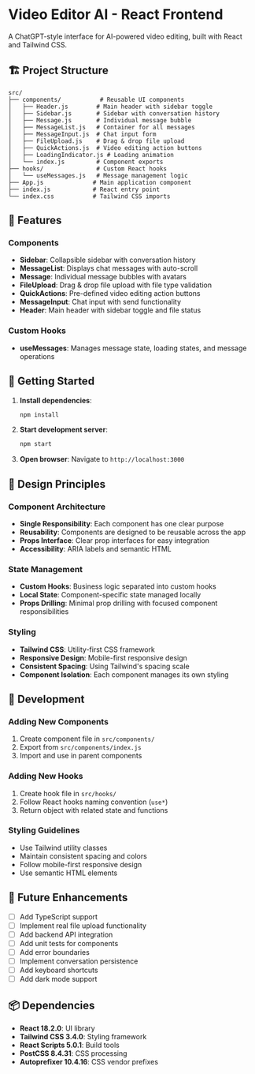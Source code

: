 # Video Editor AI - React Frontend

A ChatGPT-style interface for AI-powered video editing, built with React and Tailwind CSS.

## 🏗️ Project Structure

```
src/
├── components/           # Reusable UI components
│   ├── Header.js        # Main header with sidebar toggle
│   ├── Sidebar.js       # Sidebar with conversation history
│   ├── Message.js       # Individual message bubble
│   ├── MessageList.js   # Container for all messages
│   ├── MessageInput.js  # Chat input form
│   ├── FileUpload.js    # Drag & drop file upload
│   ├── QuickActions.js  # Video editing action buttons
│   ├── LoadingIndicator.js # Loading animation
│   └── index.js         # Component exports
├── hooks/               # Custom React hooks
│   └── useMessages.js   # Message management logic
├── App.js              # Main application component
├── index.js            # React entry point
└── index.css           # Tailwind CSS imports
```

## 🎯 Features

### Components
- **Sidebar**: Collapsible sidebar with conversation history
- **MessageList**: Displays chat messages with auto-scroll
- **Message**: Individual message bubbles with avatars
- **FileUpload**: Drag & drop file upload with file type validation
- **QuickActions**: Pre-defined video editing action buttons
- **MessageInput**: Chat input with send functionality
- **Header**: Main header with sidebar toggle and file status

### Custom Hooks
- **useMessages**: Manages message state, loading states, and message operations

## 🚀 Getting Started

1. **Install dependencies**:
   ```bash
   npm install
   ```

2. **Start development server**:
   ```bash
   npm start
   ```

3. **Open browser**: Navigate to `http://localhost:3000`

## 🎨 Design Principles

### Component Architecture
- **Single Responsibility**: Each component has one clear purpose
- **Reusability**: Components are designed to be reusable across the app
- **Props Interface**: Clear prop interfaces for easy integration
- **Accessibility**: ARIA labels and semantic HTML

### State Management
- **Custom Hooks**: Business logic separated into custom hooks
- **Local State**: Component-specific state managed locally
- **Props Drilling**: Minimal prop drilling with focused component responsibilities

### Styling
- **Tailwind CSS**: Utility-first CSS framework
- **Responsive Design**: Mobile-first responsive design
- **Consistent Spacing**: Using Tailwind's spacing scale
- **Component Isolation**: Each component manages its own styling

## 🔧 Development

### Adding New Components
1. Create component file in `src/components/`
2. Export from `src/components/index.js`
3. Import and use in parent components

### Adding New Hooks
1. Create hook file in `src/hooks/`
2. Follow React hooks naming convention (`use*`)
3. Return object with related state and functions

### Styling Guidelines
- Use Tailwind utility classes
- Maintain consistent spacing and colors
- Follow mobile-first responsive design
- Use semantic HTML elements

## 🚀 Future Enhancements

- [ ] Add TypeScript support
- [ ] Implement real file upload functionality
- [ ] Add backend API integration
- [ ] Add unit tests for components
- [ ] Add error boundaries
- [ ] Implement conversation persistence
- [ ] Add keyboard shortcuts
- [ ] Add dark mode support

## 📦 Dependencies

- **React 18.2.0**: UI library
- **Tailwind CSS 3.4.0**: Styling framework
- **React Scripts 5.0.1**: Build tools
- **PostCSS 8.4.31**: CSS processing
- **Autoprefixer 10.4.16**: CSS vendor prefixes

